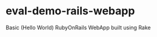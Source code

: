 eval-demo-rails-webapp
======================

Basic (Hello World) RubyOnRails WebApp built using Rake
